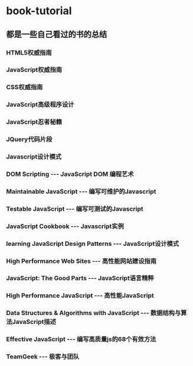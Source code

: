 # book-tutorial
## 都是一些自己看过的书的总结

### HTML5权威指南

### JavaScript权威指南

### CSS权威指南

### JavaScript高级程序设计

### JavaScript忍者秘籍

### JQuery代码片段

### Javascript设计模式

### DOM Scripting --- JavaScript DOM 编程艺术

### Maintainable JavaScript --- 编写可维护的Javascript

### Testable JavaScript --- 编写可测试的Javascript

### JavaScript Cookbook --- Javascript实例

### learning JavaScript Design Patterns --- JavaScript设计模式

### High Performance Web Sites --- 高性能网站建设指南

### JavaScript: The Good Parts --- JavaScript语言精粹

### High Performance JavaScript --- 高性能JavaScript

### Data Structures & Algorithms with JavaScript --- 数据结构与算法JavaScript描述

### Effective JavaScript --- 编写高质量js的68个有效方法

### TeamGeek --- 极客与团队